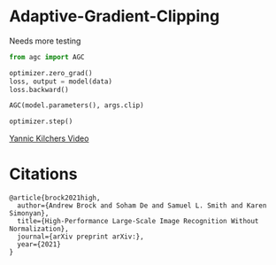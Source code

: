 # Adaptive-Gradient-Clipping

Needs more testing

```python
from agc import AGC

optimizer.zero_grad()        
loss, output = model(data)
loss.backward()

AGC(model.parameters(), args.clip)

optimizer.step()
```

[Yannic Kilchers Video](https://www.youtube.com/watch?v=rNkHjZtH0RQ&ab_channel=YannicKilcher)

# Citations
```
@article{brock2021high,
  author={Andrew Brock and Soham De and Samuel L. Smith and Karen Simonyan},
  title={High-Performance Large-Scale Image Recognition Without Normalization},
  journal={arXiv preprint arXiv:},
  year={2021}
}
```
